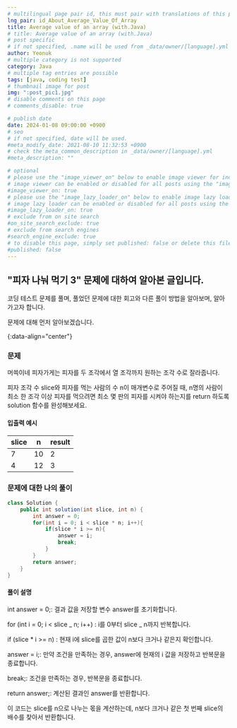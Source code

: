 ```yaml
---
# multilingual page pair id, this must pair with translations of this page. (This name must be unique)
lng_pair: id_About_Average_Value_Of_Array
title: Average value of an array (with.Java)
# title: Average value of an array (with.Java)
# post specific
# if not specified, .name will be used from _data/owner/[language].yml
author: Yeonuk
# multiple category is not supported
category: Java
# multiple tag entries are possible
tags: [java, coding test]
# thumbnail image for post
img: ":post_pic1.jpg"
# disable comments on this page
# comments_disable: true

# publish date
date: 2024-01-08 09:00:00 +0900
# seo
# if not specified, date will be used.
#meta_modify_date: 2021-08-10 11:32:53 +0900
# check the meta_common_description in _data/owner/[language].yml
#meta_description: ""

# optional
# please use the "image_viewer_on" below to enable image viewer for individual pages or posts (_posts/ or [language]/_posts folders).
# image viewer can be enabled or disabled for all posts using the "image_viewer_posts: true" setting in _data/conf/main.yml.
#image_viewer_on: true
# please use the "image_lazy_loader_on" below to enable image lazy loader for individual pages or posts (_posts/ or [language]/_posts folders).
# image lazy loader can be enabled or disabled for all posts using the "image_lazy_loader_posts: true" setting in _data/conf/main.yml.
#image_lazy_loader_on: true
# exclude from on site search
#on_site_search_exclude: true
# exclude from search engines
#search_engine_exclude: true
# to disable this page, simply set published: false or delete this file
#published: false
---
```


<!-- outline-start -->

## "피자 나눠 먹기 3" 문제에 대하여 알아본 글입니다.

코딩 테스트 문제를 풀며, 풀었던 문제에 대한 회고와 다른 풀이 방법을 알아보며, 알아가고자 합니다.

문제에 대해 먼저 알아보겠습니다.

{:data-align="center"}

<!-- outline-end -->

### 문제

머쓱이네 피자가게는 피자를 두 조각에서 열 조각까지 원하는 조각 수로 잘라줍니다.

피자 조각 수 slice와 피자를 먹는 사람의 수 n이 매개변수로 주어질 때, n명의 사람이 최소 한 조각 이상 피자를 먹으려면 최소 몇 판의 피자를 시켜야 하는지를 return 하도록 solution 함수를 완성해보세요.

#### 입출력 예시

| slice | n   | result |
| ----- | --- | ------ |
| 7     | 10  | 2      |
| 4     | 12  | 3      |

### 문제에 대한 나의 풀이

```java
class Solution {
    public int solution(int slice, int n) {
        int answer = 0;
        for(int i = 0; i < slice * n; i++){
            if(slice * i >= n){
                answer = i;
                break;
            }
        }
        return answer;
    }
}
```

#### 풀이 설명

int answer = 0;: 결과 값을 저장할 변수 answer를 초기화합니다.

for (int i = 0; i < slice _ n; i++) : i를 0부터 slice _ n까지 반복합니다.

if (slice \* i >= n) : 현재 i에 slice를 곱한 값이 n보다 크거나 같은지 확인합니다.

answer = i;: 만약 조건을 만족하는 경우, answer에 현재의 i 값을 저장하고 반복문을 종료합니다.

break;: 조건을 만족하는 경우, 반복문을 종료합니다.

return answer;: 계산된 결과인 answer를 반환합니다.

이 코드는 slice를 n으로 나누는 몫을 계산하는데, n보다 크거나 같은 첫 번째 slice의 배수를 찾아서 반환합니다.
